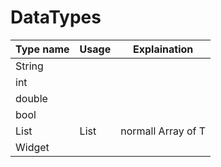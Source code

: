 # DataTypes

| Type name | Usage     | Explaination       |
| --------- | --------- | ------------------ |
| String    |           |                    |
| int       |           |
| double    |           |                    |
| bool      |           |
| List<T>   | List<int> | normall Array of T |
| Widget    |
